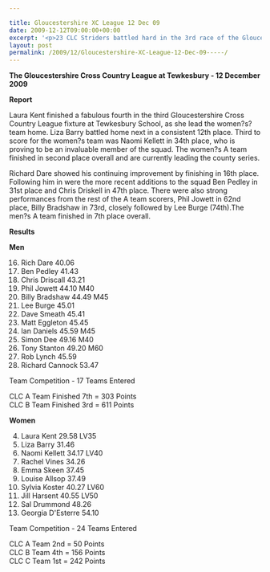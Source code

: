 ```yaml
---

title: Gloucestershire XC League 12 Dec 09
date: 2009-12-12T09:00:00+00:00
excerpt: '<p>23 CLC Striders battled hard in the 3rd race of the Gloucestershire Cross Country League. Despite problems with his PC, Brendan managed to send the following message; You all mean so much to me and I feel very proud of you all for taking the time out from your Christmas shopping to run for this special club, Brendan Ward (Club Chairman) Glos XC League #3 12 Dec 2009 Photos + Video Report Results</p>'
layout: post
permalink: /2009/12/Gloucestershire-XC-League-12-Dec-09-----/
---
```

**The Gloucestershire Cross Country League at Tewkesbury - 12 December 2009**

 

**Report**

Laura Kent finished a fabulous fourth in the third Gloucestershire Cross Country League fixture at Tewkesbury School, as she lead the women?s? team home. Liza Barry battled home next in a consistent 12th place. Third to score for the women?s team was Naomi Kellett in 34th place, who is proving to be an invaluable member of the squad. The women?s A team finished in second place overall and are currently leading the county series. 

Richard Dare showed his continuing improvement by finishing in 16th place. Following him in were the more recent additions to the squad Ben Pedley in 31st place and Chris Driskell in 47th place. There were also strong performances from the rest of the A team scorers, Phil Jowett in 62nd place, Billy Bradshaw in 73rd, closely followed by Lee Burge (74th).The men?s A team finished in 7th place overall. 

**Results**

**Men**

16. Rich Dare 40.06  
31. Ben Pedley 41.43  
47. Chris Driscall 43.21  
62. Phil Jowett 44.10 M40  
73. Billy Bradshaw 44.49 M45  
74. Lee Burge 45.01  
84. Dave Smeath 45.41  
86. Matt Eggleton 45.45  
87. Ian Daniels 45.59 M45  
115. Simon Dee 49.16 M40  
165. Tony Stanton 49.20 M60  
123. Rob Lynch 45.59  
142. Richard Cannock 53.47

Team Competition - 17 Teams Entered

CLC A Team Finished 7th = 303 Points  
CLC B Team Finished 3rd = 611 Points

**Women**

4. Laura Kent 29.58 LV35  
12. Liza Barry 31.46  
34. Naomi Kellett 34.17 LV40  
37. Rachel Vines 34.26  
59. Emma Skeen 37.45  
60. Louise Allsop 37.49  
72. Sylvia Koster 40.27 LV60  
76. Jill Harsent 40.55 LV50  
94. Sal Drummond 48.26  
96. Georgia D'Esterre 54.10

Team Competition - 24 Teams Entered

CLC A Team 2nd = 50 Points  
CLC B Team 4th = 156 Points  
CLC C Team 1st = 242 Points